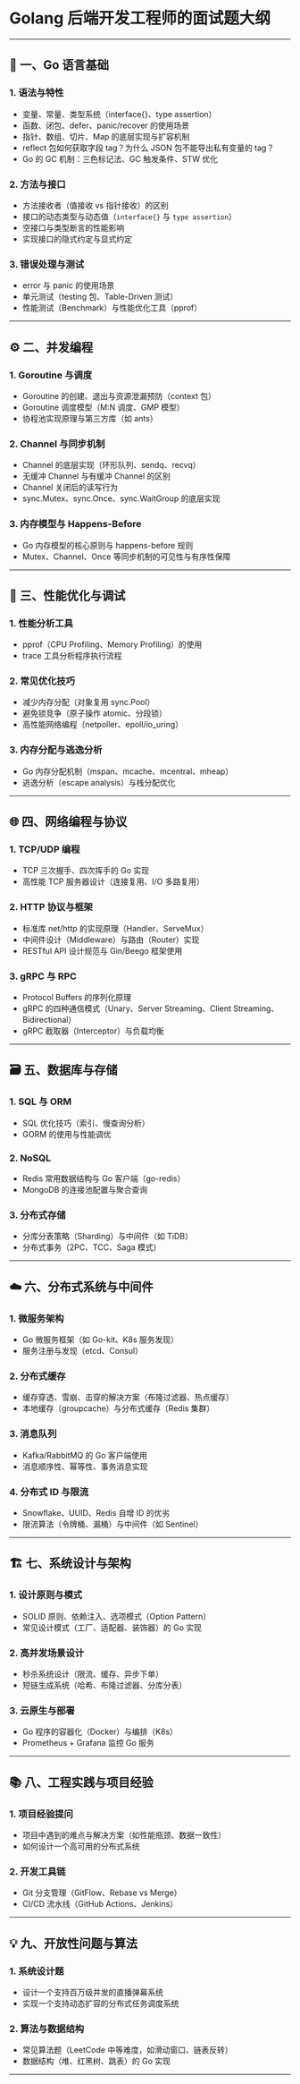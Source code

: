 # Golang 后端开发工程师的面试题大纲
---

## 🧱 一、Go 语言基础
### 1. 语法与特性
- 变量、常量、类型系统（interface{}、type assertion）
- 函数、闭包、defer、panic/recover 的使用场景
- 指针、数组、切片、Map 的底层实现与扩容机制
- reflect 包如何获取字段 tag？为什么 JSON 包不能导出私有变量的 tag？
- Go 的 GC 机制：三色标记法、GC 触发条件、STW 优化

### 2. 方法与接口
- 方法接收者（值接收 vs 指针接收）的区别
- 接口的动态类型与动态值（`interface{}` 与 `type assertion`）
- 空接口与类型断言的性能影响
- 实现接口的隐式约定与显式约定

### 3. 错误处理与测试
- error 与 panic 的使用场景
- 单元测试（testing 包、Table-Driven 测试）
- 性能测试（Benchmark）与性能优化工具（pprof）

---

## ⚙️ 二、并发编程
### 1. Goroutine 与调度
- Goroutine 的创建、退出与资源泄漏预防（context 包）
- Goroutine 调度模型（M:N 调度、GMP 模型）
- 协程池实现原理与第三方库（如 ants）

### 2. Channel 与同步机制
- Channel 的底层实现（环形队列、sendq、recvq）
- 无缓冲 Channel 与有缓冲 Channel 的区别
- Channel 关闭后的读写行为 
- sync.Mutex、sync.Once、sync.WaitGroup 的底层实现

### 3. 内存模型与 Happens-Before
- Go 内存模型的核心原则与 happens-before 规则
- Mutex、Channel、Once 等同步机制的可见性与有序性保障

---

## 🔧 三、性能优化与调试
### 1. 性能分析工具
- pprof（CPU Profiling、Memory Profiling）的使用
- trace 工具分析程序执行流程

### 2. 常见优化技巧
- 减少内存分配（对象复用 sync.Pool）
- 避免锁竞争（原子操作 atomic、分段锁）
- 高性能网络编程（netpoller、epoll/io_uring）

### 3. 内存分配与逃逸分析
- Go 内存分配机制（mspan、mcache、mcentral、mheap）
- 逃逸分析（escape analysis）与栈分配优化

---

## 🌐 四、网络编程与协议
### 1. TCP/UDP 编程
- TCP 三次握手、四次挥手的 Go 实现
- 高性能 TCP 服务器设计（连接复用、I/O 多路复用）

### 2. HTTP 协议与框架
- 标准库 net/http 的实现原理（Handler、ServeMux）
- 中间件设计（Middleware）与路由（Router）实现
- RESTful API 设计规范与 Gin/Beego 框架使用

### 3. gRPC 与 RPC
- Protocol Buffers 的序列化原理
- gRPC 的四种通信模式（Unary、Server Streaming、Client Streaming、Bidirectional）
- gRPC 截取器（Interceptor）与负载均衡

---

## 🗃️ 五、数据库与存储
### 1. SQL 与 ORM
- SQL 优化技巧（索引、慢查询分析）
- GORM 的使用与性能调优

### 2. NoSQL
- Redis 常用数据结构与 Go 客户端（go-redis）
- MongoDB 的连接池配置与聚合查询

### 3. 分布式存储
- 分库分表策略（Sharding）与中间件（如 TiDB）
- 分布式事务（2PC、TCC、Saga 模式）

---

## ☁️ 六、分布式系统与中间件
### 1. 微服务架构
- Go 微服务框架（如 Go-kit、K8s 服务发现）
- 服务注册与发现（etcd、Consul）

### 2. 分布式缓存
- 缓存穿透、雪崩、击穿的解决方案（布隆过滤器、热点缓存）
- 本地缓存（groupcache）与分布式缓存（Redis 集群）

### 3. 消息队列
- Kafka/RabbitMQ 的 Go 客户端使用
- 消息顺序性、幂等性、事务消息实现

### 4. 分布式 ID 与限流
- Snowflake、UUID、Redis 自增 ID 的优劣
- 限流算法（令牌桶、漏桶）与中间件（如 Sentinel）

---

## 🏗️ 七、系统设计与架构
### 1. 设计原则与模式
- SOLID 原则、依赖注入、选项模式（Option Pattern）
- 常见设计模式（工厂、适配器、装饰器）的 Go 实现

### 2. 高并发场景设计
- 秒杀系统设计（限流、缓存、异步下单）
- 短链生成系统（哈希、布隆过滤器、分库分表）

### 3. 云原生与部署
- Go 程序的容器化（Docker）与编排（K8s）
- Prometheus + Grafana 监控 Go 服务

---

## 📚 八、工程实践与项目经验
### 1. 项目经验提问
- 项目中遇到的难点与解决方案（如性能瓶颈、数据一致性）
- 如何设计一个高可用的分布式系统

### 2. 开发工具链
- Git 分支管理（GitFlow、Rebase vs Merge）
- CI/CD 流水线（GitHub Actions、Jenkins）

---

## 💡 九、开放性问题与算法
### 1. 系统设计题
- 设计一个支持百万级并发的直播弹幕系统
- 实现一个支持动态扩容的分布式任务调度系统

### 2. 算法与数据结构
- 常见算法题（LeetCode 中等难度，如滑动窗口、链表反转）
- 数据结构（堆、红黑树、跳表）的 Go 实现

---
